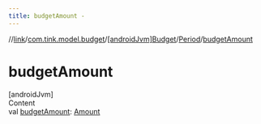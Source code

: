 ```yaml
---
title: budgetAmount -
---
```

//[link](../../../index.md)/[com.tink.model.budget](../../index.md)/[[androidJvm]Budget](../index.md)/[Period](index.md)/[budgetAmount](budget-amount.md)



# budgetAmount  
[androidJvm]  
Content  
val [budgetAmount](budget-amount.md): [Amount](../../../com.tink.model.misc/[android-jvm]-amount/index.md)  



